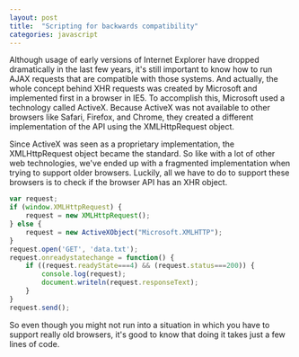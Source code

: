 ```yaml
---
layout: post
title:  "Scripting for backwards compatibility"
categories: javascript
---
```


Although usage of early versions of Internet Explorer have dropped dramatically in the last few years, it's still important to know how to run AJAX requests that are compatible with those systems. And actually, the whole concept behind XHR requests was created by Microsoft and implemented first in a browser in IE5. To accomplish this, Microsoft used a technology called ActiveX. Because ActiveX was not available to other browsers like Safari, Firefox, and Chrome, they created a different implementation of the API using the XMLHttpRequest object.

Since ActiveX was seen as a proprietary implementation, the XMLHttpRequest object became the standard. So like with a lot of other web technologies, we've ended up with a fragmented implementation when trying to support older browsers. Luckily, all we have to do to support these browsers is to check if the browser API has an XHR object.

```javascript
var request;
if (window.XMLHttpRequest) {
	request = new XMLHttpRequest();
} else {
	request = new ActiveXObject("Microsoft.XMLHTTP");
}
request.open('GET', 'data.txt');
request.onreadystatechange = function() {
	if ((request.readyState===4) && (request.status===200)) {
		console.log(request);
		document.writeln(request.responseText);
	}
}
request.send();
```

So even though you might not run into a situation in which you have to support really old browsers, it's good to know that doing it takes just a few lines of code.
